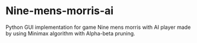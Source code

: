 # Nine-mens-morris-ai

Python GUI implementation for game Nine mens morris with AI player made by using Minimax algorithm with Alpha-beta pruning.
